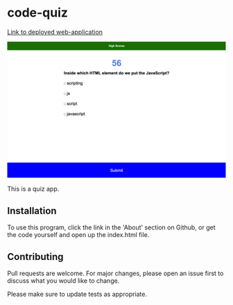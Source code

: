 # code-quiz

[Link to deployed web-application](https://hudsonhancock.github.io/04-code-quiz/)

![screenshot of web app - code quiz](https://raw.githubusercontent.com/hudsonhancock/04-code-quiz/main/Assets/Images/screenshot.jpg)


This is a quiz app.

## Installation

To use this program, click the link in the 'About' section on Github, or get the code yourself and open up the index.html file.

## Contributing
Pull requests are welcome. For major changes, please open an issue first to discuss what you would like to change.

Please make sure to update tests as appropriate.
